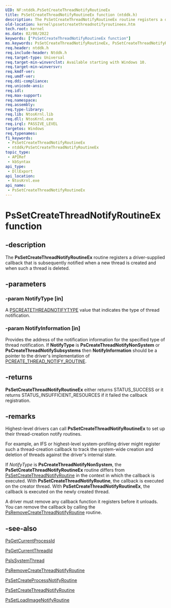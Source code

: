 ```yaml
---
UID: NF:ntddk.PsSetCreateThreadNotifyRoutineEx
title: PsSetCreateThreadNotifyRoutineEx function (ntddk.h)
description: The PsSetCreateThreadNotifyRoutineEx routine registers a driver-supplied callback that is subsequently notified when a new thread is created and when such a thread is deleted.
old-location: kernel\pssetcreatethreadnotifyroutineex.htm
tech.root: kernel
ms.date: 02/08/2022
keywords: ["PsSetCreateThreadNotifyRoutineEx function"]
ms.keywords: PsSetCreateThreadNotifyRoutineEx, PsSetCreateThreadNotifyRoutineEx routine [Kernel-Mode Driver Architecture], kernel.pssetcreatethreadnotifyroutineex, ntddk/PsSetCreateThreadNotifyRoutineEx
req.header: ntddk.h
req.include-header: Ntddk.h
req.target-type: Universal
req.target-min-winverclnt: Available starting with Windows 10.
req.target-min-winversvr: 
req.kmdf-ver: 
req.umdf-ver: 
req.ddi-compliance: 
req.unicode-ansi: 
req.idl: 
req.max-support: 
req.namespace: 
req.assembly: 
req.type-library: 
req.lib: NtosKrnl.lib
req.dll: NtosKrnl.exe
req.irql: PASSIVE_LEVEL
targetos: Windows
req.typenames: 
f1_keywords:
 - PsSetCreateThreadNotifyRoutineEx
 - ntddk/PsSetCreateThreadNotifyRoutineEx
topic_type:
 - APIRef
 - kbSyntax
api_type:
 - DllExport
api_location:
 - NtosKrnl.exe
api_name:
 - PsSetCreateThreadNotifyRoutineEx
---
```


# PsSetCreateThreadNotifyRoutineEx function


## -description

The <b>PsSetCreateThreadNotifyRoutineEx</b> routine registers a driver-supplied callback that is subsequently notified when a new thread is created and when such a thread is deleted.

## -parameters

### -param NotifyType [in]


A <a href="/windows-hardware/drivers/ddi/ntddk/ne-ntddk-_pscreatethreadnotifytype">PSCREATETHREADNOTIFYTYPE</a> value that indicates the type of thread notification.

### -param NotifyInformation [in]

Provides the address of the notification information for the specified type of thread notification.
If **NotifyType** is **PsCreateThreadNotifyNonSystem** or **PsCreateThreadNotifySubsystems** then **NotifyInformation** should be a pointer to the driver's implementation of [PCREATE_THREAD_NOTIFY_ROUTINE](./nc-ntddk-pcreate_thread_notify_routine.md).

## -returns

<b>PsSetCreateThreadNotifyRoutineEx</b> either returns STATUS_SUCCESS or it returns STATUS_INSUFFICIENT_RESOURCES if it failed the callback registration.

## -remarks

Highest-level drivers can call <b>PsSetCreateThreadNotifyRoutineEx</b> to set up their thread-creation notify routines.

For example, an IFS or highest-level system-profiling driver might register such a thread-creation callback to track the system-wide creation and deletion of threads against the driver's internal state.

If <i>NotifyType</i> is <b>PsCreateThreadNotifyNonSystem</b>, the  <b>PsSetCreateThreadNotifyRoutineEx</b> routine differs from <a href="/windows-hardware/drivers/ddi/ntddk/nf-ntddk-pssetcreatethreadnotifyroutine">PsSetCreateThreadNotifyRoutine</a> in the context in which the callback is executed. With <b>PsSetCreateThreadNotifyRoutine</b>, the callback is executed on the creator thread. With <b>PsSetCreateThreadNotifyRoutineEx</b>, the callback is executed on the newly created thread.

A driver must remove any callback function it registers before it unloads. You can remove the callback by calling the <a href="/windows-hardware/drivers/ddi/ntddk/nf-ntddk-psremovecreatethreadnotifyroutine">PsRemoveCreateThreadNotifyRoutine</a> routine.

## -see-also

<a href="/windows-hardware/drivers/ddi/ntddk/nf-ntddk-psgetcurrentprocessid">PsGetCurrentProcessId</a>



<a href="/windows-hardware/drivers/ddi/ntddk/nf-ntddk-psgetcurrentthreadid">PsGetCurrentThreadId</a>



<a href="/windows-hardware/drivers/ddi/ntifs/nf-ntifs-psissystemthread">PsIsSystemThread</a>



<a href="/windows-hardware/drivers/ddi/ntddk/nf-ntddk-psremovecreatethreadnotifyroutine">PsRemoveCreateThreadNotifyRoutine</a>



<a href="/windows-hardware/drivers/ddi/ntddk/nf-ntddk-pssetcreateprocessnotifyroutine">PsSetCreateProcessNotifyRoutine</a>



<a href="/windows-hardware/drivers/ddi/ntddk/nf-ntddk-pssetcreatethreadnotifyroutine">PsSetCreateThreadNotifyRoutine</a>



<a href="/windows-hardware/drivers/ddi/ntddk/nf-ntddk-pssetloadimagenotifyroutine">PsSetLoadImageNotifyRoutine</a>